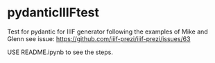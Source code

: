 # pydanticIIIFtest
Test for pydantic for IIIF generator following the examples of Mike and Glenn see issue: 
https://github.com/iiif-prezi/iiif-prezi/issues/63

USE README.ipynb to see the steps.
